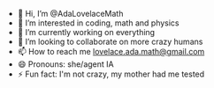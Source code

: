 - 👋 Hi, I’m @AdaLovelaceMath
- 👀 I’m interested in coding, math and physics
- 🌱 I’m currently working on everything
- 💞️ I’m looking to collaborate on more crazy humans
- 📫 How to reach me lovelace.ada.math@gmail.com
- 😄 Pronouns: she/agent IA
- ⚡ Fun fact: I'm not crazy, my mother had me tested

<!---
AdaLovelaceMath/AdaLovelaceMath is a ✨ special ✨ repository because its `README.md` (this file) appears on your GitHub profile.
You can click the Preview link to take a look at your changes.
--->
